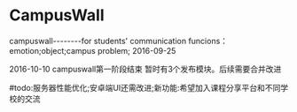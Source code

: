 # CampusWall
campuswall--------for students' communication
funcions：emotion;object;campus problem;
2016-09-25 



2016-10-10
campuswall第一阶段结束
暂时有3个发布模块。后续需要合并改进

#todo:服务器性能优化;安卓端UI还需改进;新功能:希望加入课程分享平台和不同学校的交流

